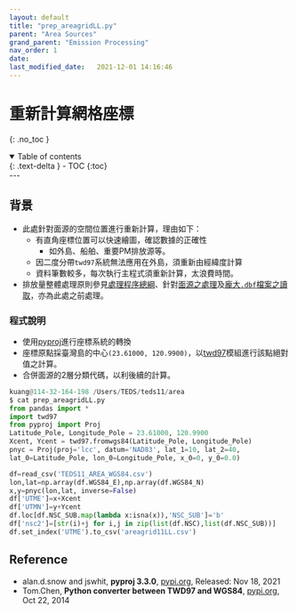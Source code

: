 ```yaml
---
layout: default
title: "prep_areagridLL.py"
parent: "Area Sources"
grand_parent: "Emission Processing"
nav_order: 1
date:               
last_modified_date:   2021-12-01 14:16:46
---
```


# 重新計算網格座標
{: .no_toc }

<details open markdown="block">
  <summary>
    Table of contents
  </summary>
  {: .text-delta }
- TOC
{:toc}
</details>
---

## 背景
- 此處針對面源的空間位置進行重新計算，理由如下：
  - 有直角座標位置可以快速繪圖，確認數據的正確性
    - 如外島、船舶、重要PM排放源等。
  - 因二度分帶`twd97`系統無法應用在外島，須重新由經緯度計算
  - 資料筆數較多，每次執行主程式須重新計算，太浪費時間。
- 排放量整體處理原則參見[處理程序總綱](https://sinotec2.github.io/Focus-on-Air-Quality/EmsProc/#處理程序總綱)、針對[面源之處理](https://sinotec2.github.io/Focus-on-Air-Quality/EmisProc/area/)及[龐大`.dbf`檔案之讀取](https://sinotec2.github.io/Focus-on-Air-Quality/EmisProc/dbf2csv.py/)，亦為此處之前處理。  

### 程式說明
- 使用[pyproj](https://pyproj4.github.io/pyproj/stable/)進行座標系統的轉換
- 座標原點採臺灣島的中心`(23.61000, 120.9900)`，以[twd97](https://pypi.org/project/twd97/)模組進行該點絕對值之計算。
- 合併面源的2層分類代碼，以利後續的計算。

```python
kuang@114-32-164-198 /Users/TEDS/teds11/area
$ cat prep_areagridLL.py
from pandas import *
import twd97
from pyproj import Proj
Latitude_Pole, Longitude_Pole = 23.61000, 120.9900
Xcent, Ycent = twd97.fromwgs84(Latitude_Pole, Longitude_Pole)
pnyc = Proj(proj='lcc', datum='NAD83', lat_1=10, lat_2=40,
lat_0=Latitude_Pole, lon_0=Longitude_Pole, x_0=0, y_0=0.0)

df=read_csv('TEDS11_AREA_WGS84.csv')
lon,lat=np.array(df.WGS84_E),np.array(df.WGS84_N)
x,y=pnyc(lon,lat, inverse=False)
df['UTME']=x+Xcent
df['UTMN']=y+Ycent
df.loc[df.NSC_SUB.map(lambda x:isna(x)),'NSC_SUB']='b'
df['nsc2']=[str(i)+j for i,j in zip(list(df.NSC),list(df.NSC_SUB))]
df.set_index('UTME').to_csv('areagrid11LL.csv')
```

## Reference
- alan.d.snow and jswhit, **pyproj 3.3.0**, [pypi.org](https://pypi.org/project/pyproj/), Released: Nov 18, 2021
- Tom.Chen, **Python converter between TWD97 and WGS84**, [pypi.org](https://pypi.org/project/twd97/), Oct 22, 2014